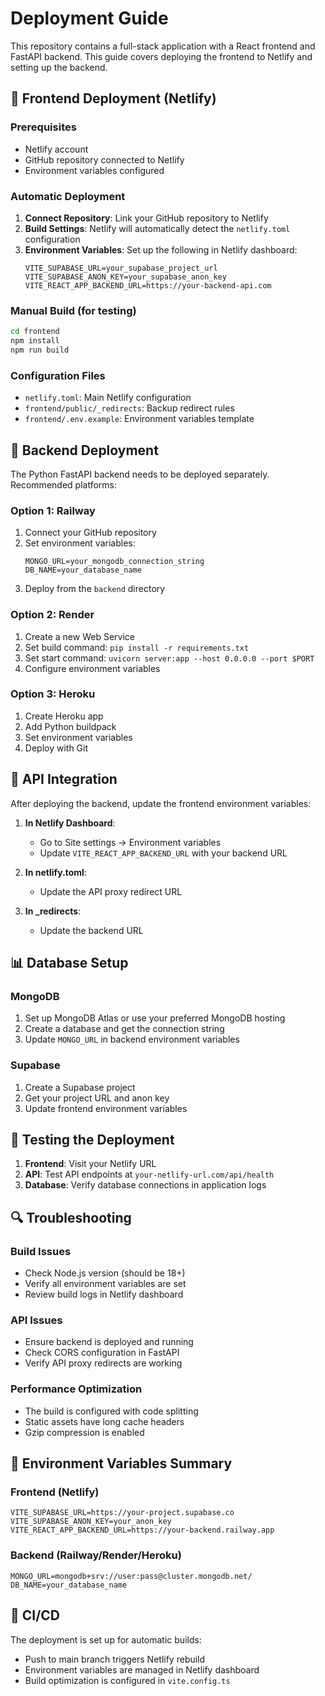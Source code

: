 # Deployment Guide

This repository contains a full-stack application with a React frontend and FastAPI backend. This guide covers deploying the frontend to Netlify and setting up the backend.

## 🚀 Frontend Deployment (Netlify)

### Prerequisites
- Netlify account
- GitHub repository connected to Netlify
- Environment variables configured

### Automatic Deployment
1. **Connect Repository**: Link your GitHub repository to Netlify
2. **Build Settings**: Netlify will automatically detect the `netlify.toml` configuration
3. **Environment Variables**: Set up the following in Netlify dashboard:
   ```
   VITE_SUPABASE_URL=your_supabase_project_url
   VITE_SUPABASE_ANON_KEY=your_supabase_anon_key
   VITE_REACT_APP_BACKEND_URL=https://your-backend-api.com
   ```

### Manual Build (for testing)
```bash
cd frontend
npm install
npm run build
```

### Configuration Files
- `netlify.toml`: Main Netlify configuration
- `frontend/public/_redirects`: Backup redirect rules
- `frontend/.env.example`: Environment variables template

## 🔧 Backend Deployment

The Python FastAPI backend needs to be deployed separately. Recommended platforms:

### Option 1: Railway
1. Connect your GitHub repository
2. Set environment variables:
   ```
   MONGO_URL=your_mongodb_connection_string
   DB_NAME=your_database_name
   ```
3. Deploy from the `backend` directory

### Option 2: Render
1. Create a new Web Service
2. Set build command: `pip install -r requirements.txt`
3. Set start command: `uvicorn server:app --host 0.0.0.0 --port $PORT`
4. Configure environment variables

### Option 3: Heroku
1. Create Heroku app
2. Add Python buildpack
3. Set environment variables
4. Deploy with Git

## 🔄 API Integration

After deploying the backend, update the frontend environment variables:

1. **In Netlify Dashboard**:
   - Go to Site settings → Environment variables
   - Update `VITE_REACT_APP_BACKEND_URL` with your backend URL

2. **In netlify.toml**:
   - Update the API proxy redirect URL

3. **In _redirects**:
   - Update the backend URL

## 📊 Database Setup

### MongoDB
1. Set up MongoDB Atlas or use your preferred MongoDB hosting
2. Create a database and get the connection string
3. Update `MONGO_URL` in backend environment variables

### Supabase
1. Create a Supabase project
2. Get your project URL and anon key
3. Update frontend environment variables

## 🧪 Testing the Deployment

1. **Frontend**: Visit your Netlify URL
2. **API**: Test API endpoints at `your-netlify-url.com/api/health`
3. **Database**: Verify database connections in application logs

## 🔍 Troubleshooting

### Build Issues
- Check Node.js version (should be 18+)
- Verify all environment variables are set
- Review build logs in Netlify dashboard

### API Issues
- Ensure backend is deployed and running
- Check CORS configuration in FastAPI
- Verify API proxy redirects are working

### Performance Optimization
- The build is configured with code splitting
- Static assets have long cache headers
- Gzip compression is enabled

## 📝 Environment Variables Summary

### Frontend (Netlify)
```
VITE_SUPABASE_URL=https://your-project.supabase.co
VITE_SUPABASE_ANON_KEY=your_anon_key
VITE_REACT_APP_BACKEND_URL=https://your-backend.railway.app
```

### Backend (Railway/Render/Heroku)
```
MONGO_URL=mongodb+srv://user:pass@cluster.mongodb.net/
DB_NAME=your_database_name
```

## 🔄 CI/CD

The deployment is set up for automatic builds:
- Push to main branch triggers Netlify rebuild
- Environment variables are managed in Netlify dashboard
- Build optimization is configured in `vite.config.ts`
